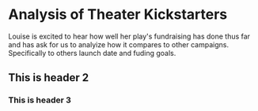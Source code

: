 # Analysis of Theater Kickstarters #
Louise is excited to hear how well her play's fundraising has done thus far and has ask for us to analyize how it compares to other campaigns. Specifically to others launch date and fuding goals.

## This is header 2 ##
### This is header 3 ###
